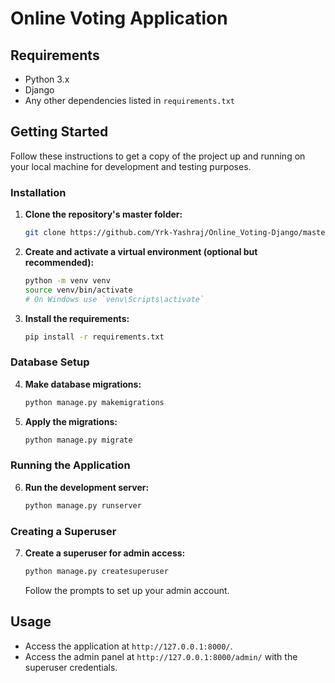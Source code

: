 # Online Voting Application

## Requirements

- Python 3.x
- Django
- Any other dependencies listed in `requirements.txt`

## Getting Started

Follow these instructions to get a copy of the project up and running on your local machine for development and testing purposes.

### Installation

1. **Clone the repository's master folder:**

    ```sh
    git clone https://github.com/Yrk-Yashraj/Online_Voting-Django/master.git
    ```

2. **Create and activate a virtual environment (optional but recommended):**

    ```sh
    python -m venv venv
    source venv/bin/activate
    # On Windows use `venv\Scripts\activate`
    ```

3. **Install the requirements:**

    ```sh
    pip install -r requirements.txt
    ```

### Database Setup

4. **Make database migrations:**

    ```sh
    python manage.py makemigrations
    ```

5. **Apply the migrations:**

    ```sh
    python manage.py migrate
    ```

### Running the Application

6. **Run the development server:**

    ```sh
    python manage.py runserver
    ```

### Creating a Superuser

7. **Create a superuser for admin access:**

    ```sh
    python manage.py createsuperuser
    ```

    Follow the prompts to set up your admin account.

## Usage

- Access the application at `http://127.0.0.1:8000/`.
- Access the admin panel at `http://127.0.0.1:8000/admin/` with the superuser credentials.

